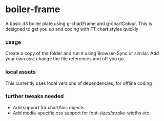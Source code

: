# boiler-frame
A basic d3 boiler plate using g-chartFrame and g-chartColour. This is designed to get you up and coding with FT chart styles quickly

### usage
Create a copy of the folder and run it using Browser-Sync or similar. Add your own csv, change the file references and off you go. 

### local assets
This currently uses local versions of dependencies, for offline coding

### further tweaks needed
- Add support for chartAxis objects
- Add media-specific css support for font-sizes/stroke-widths etc

